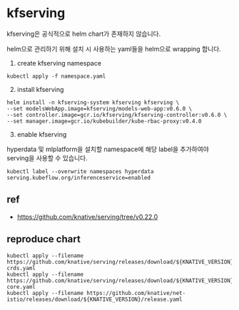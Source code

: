 # kfserving

kfserving은 공식적으로 helm chart가 존재하지 않습니다.

helm으로 관리하기 위해 설치 시 사용하는 yaml들을 helm으로 wrapping 합니다.

1. create kfserving namespace
```
kubectl apply -f namespace.yaml
```

2. install kfserving
```
helm install -n kfserving-system kfserving kfserving \
--set modelsWebApp.image=kfserving/models-web-app:v0.6.0 \
--set controller.image=gcr.io/kfserving/kfserving-controller:v0.6.0 \
--set manager.image=gcr.io/kubebuilder/kube-rbac-proxy:v0.4.0
```

3. enable kfserving

hyperdata 및 mlplatform을 설치할 namespace에 해당 label을 추가하여야 serving을 사용할 수 있습니다.
```
kubectl label --overwrite namespaces hyperdata serving.kubeflow.org/inferenceservice=enabled
```

## ref
- https://github.com/knative/serving/tree/v0.22.0

## reproduce chart
```
kubectl apply --filename https://github.com/knative/serving/releases/download/${KNATIVE_VERSION}/serving-crds.yaml
kubectl apply --filename https://github.com/knative/serving/releases/download/${KNATIVE_VERSION}/serving-core.yaml
kubectl apply --filename https://github.com/knative/net-istio/releases/download/${KNATIVE_VERSION}/release.yaml
```